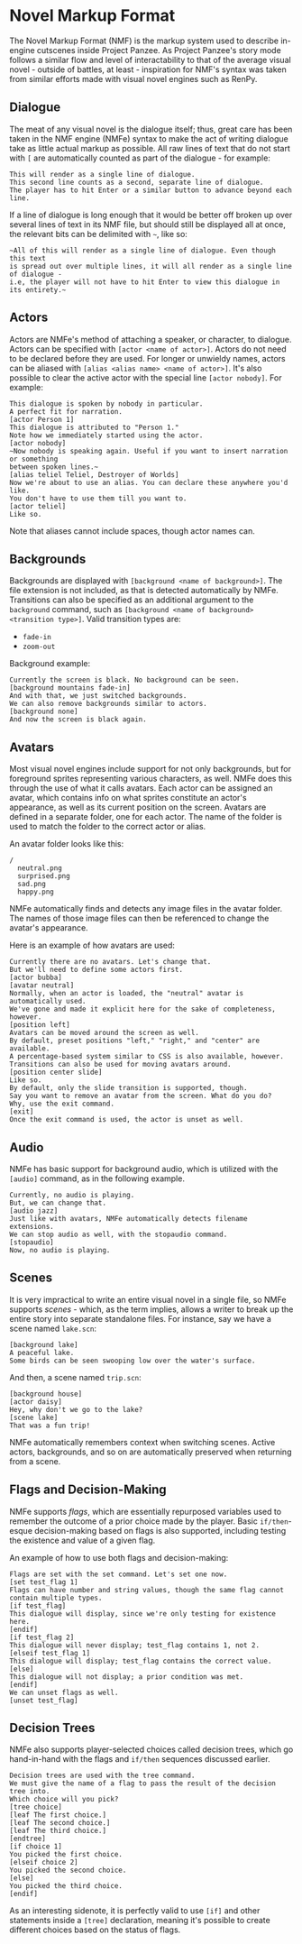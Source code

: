 Novel Markup Format
===================

The Novel Markup Format (NMF) is the markup system used to describe in-engine cutscenes
inside Project Panzee. As Project Panzee's story mode follows a similar flow and
level of interactability to that of the average visual novel - outside of battles,
at least - inspiration for NMF's syntax was taken from similar efforts made with
visual novel engines such as RenPy.


Dialogue
--------

The meat of any visual novel is the dialogue itself; thus, great care has been taken
in the NMF engine (NMFe) syntax to make the act of writing dialogue take as little actual markup as possible.
All raw lines of text that do not start with `[` are automatically counted as part of
the dialogue - for example:

    This will render as a single line of dialogue.
    This second line counts as a second, separate line of dialogue.
    The player has to hit Enter or a similar button to advance beyond each line.

If a line of dialogue is long enough that it would be better off broken up over several
lines of text in its NMF file, but should still be displayed all at once, the relevant
bits can be delimited with `~`, like so:

    ~All of this will render as a single line of dialogue. Even though this text
    is spread out over multiple lines, it will all render as a single line of dialogue -
    i.e, the player will not have to hit Enter to view this dialogue in its entirety.~


Actors
------

Actors are NMFe's method of attaching a speaker, or character, to dialogue.
Actors can be specified with `[actor <name of actor>]`. Actors do not need to be declared
before they are used. For longer or unwieldy names, actors can be aliased with
`[alias <alias name> <name of actor>]`. It's also possible to clear the active actor with
the special line `[actor nobody]`. For example:

    This dialogue is spoken by nobody in particular.
    A perfect fit for narration.
    [actor Person 1]
    This dialogue is attributed to "Person 1."
    Note how we immediately started using the actor.
    [actor nobody]
    ~Now nobody is speaking again. Useful if you want to insert narration or something
    between spoken lines.~
    [alias teliel Teliel, Destroyer of Worlds]
    Now we're about to use an alias. You can declare these anywhere you'd like.
    You don't have to use them till you want to.
    [actor teliel]
    Like so.

Note that aliases cannot include spaces, though actor names can.


Backgrounds
-----------

Backgrounds are displayed with `[background <name of background>]`. The file extension
is not included, as that is detected automatically by NMFe. Transitions can also
be specified as an additional argument to the `background` command, such as
`[background <name of background> <transition type>]`. Valid transition types are:

* `fade-in`
* `zoom-out`

Background example:

    Currently the screen is black. No background can be seen.
    [background mountains fade-in]
    And with that, we just switched backgrounds.
    We can also remove backgrounds similar to actors.
    [background none]
    And now the screen is black again.


Avatars
-------

Most visual novel engines include support for not only backgrounds, but for foreground
sprites representing various characters, as well. NMFe does this through
the use of what it calls avatars. Each actor can be assigned an avatar, which contains
info on what sprites constitute an actor's appearance, as well as its current position
on the screen. Avatars are defined in a separate folder, one for each actor. The name
of the folder is used to match the folder to the correct actor or alias.

An avatar folder looks like this:

    /
      neutral.png
      surprised.png
      sad.png
      happy.png

NMFe automatically finds and detects any image files in the avatar folder.
The names of those image files can then be referenced to change the avatar's appearance.

Here is an example of how avatars are used:

    Currently there are no avatars. Let's change that.
    But we'll need to define some actors first.
    [actor bubba]
    [avatar neutral]
    Normally, when an actor is loaded, the "neutral" avatar is automatically used.
    We've gone and made it explicit here for the sake of completeness, however.
    [position left]
    Avatars can be moved around the screen as well.
    By default, preset positions "left," "right," and "center" are available.
    A percentage-based system similar to CSS is also available, however.
    Transitions can also be used for moving avatars around.
    [position center slide]
    Like so.
    By default, only the slide transition is supported, though.
    Say you want to remove an avatar from the screen. What do you do?
    Why, use the exit command.
    [exit]
    Once the exit command is used, the actor is unset as well.


Audio
-----

NMFe has basic support for background audio, which is utilized with the `[audio]`
command, as in the following example.

    Currently, no audio is playing.
    But, we can change that.
    [audio jazz]
    Just like with avatars, NMFe automatically detects filename extensions.
    We can stop audio as well, with the stopaudio command.
    [stopaudio]
    Now, no audio is playing.

Scenes
------

It is very impractical to write an entire visual novel in a single file, so NMFe
supports *scenes* - which, as the term implies, allows a writer to break up the entire
story into separate standalone files. For instance, say we have a scene named `lake.scn`:


    [background lake]
    A peaceful lake.
    Some birds can be seen swooping low over the water's surface.

And then, a scene named `trip.scn`:

    [background house]
    [actor daisy]
    Hey, why don't we go to the lake?
    [scene lake]
    That was a fun trip!

NMFe automatically remembers context when switching scenes. Active actors,
backgrounds, and so on are automatically preserved when returning from a scene.


Flags and Decision-Making
-------------------------

NMFe supports *flags*, which are essentially repurposed variables used to remember
the outcome of a prior choice made by the player. Basic `if/then`-esque decision-making
based on flags is also supported, including testing the existence and value of a given flag.

An example of how to use both flags and decision-making:

    Flags are set with the set command. Let's set one now.
    [set test_flag 1]
    Flags can have number and string values, though the same flag cannot contain multiple types.
    [if test_flag]
    This dialogue will display, since we're only testing for existence here.
    [endif]
    [if test_flag 2]
    This dialogue will never display; test_flag contains 1, not 2.
    [elseif test_flag 1]
    This dialogue will display; test_flag contains the correct value.
    [else]
    This dialogue will not display; a prior condition was met.
    [endif]
    We can unset flags as well.
    [unset test_flag]


Decision Trees
--------------

NMFe also supports player-selected choices called decision trees, which go hand-in-hand with
the flags and `if/then` sequences discussed earlier.

    Decision trees are used with the tree command.
    We must give the name of a flag to pass the result of the decision tree into.
    Which choice will you pick?
    [tree choice]
    [leaf The first choice.]
    [leaf The second choice.]
    [leaf The third choice.]
    [endtree]
    [if choice 1]
    You picked the first choice.
    [elseif choice 2]
    You picked the second choice.
    [else]
    You picked the third choice.
    [endif]

As an interesting sidenote, it is perfectly valid to use `[if]` and other statements
inside a `[tree]` declaration, meaning it's possible to create different choices based
on the status of flags.
